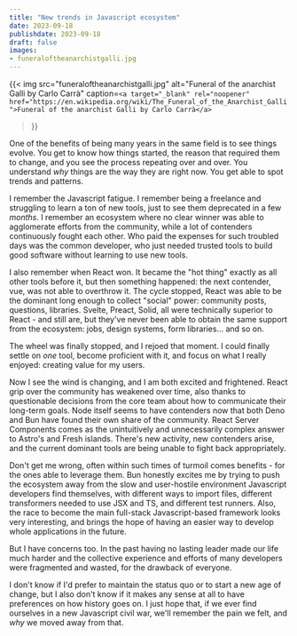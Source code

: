 ```yaml
---
title: "New trends in Javascript ecosystem"
date: 2023-09-18
publishdate: 2023-09-18
draft: false
images:
- funeraloftheanarchistgalli.jpg
---
```


{{<
  img
  src="funeraloftheanarchistgalli.jpg"
  alt="Funeral of the anarchist Galli by Carlo Carrà"
  caption=`<a target="_blank" rel="noopener" href="https://en.wikipedia.org/wiki/The_Funeral_of_the_Anarchist_Galli">Funeral of the anarchist Galli by Carlo Carrà</a>`
>}}

One of the benefits of being many years in the same field is to see things evolve. You get to know how things started, the reason that required them to change, and you see the process repeating over and over. You understand _why_ things are the way they are right now. You get able to spot trends and patterns.

I remember the Javascript fatigue. I remember being a freelance and struggling to learn a ton of new tools, just to see them deprecated in a few _months_. I remember an ecosystem where no clear winner was able to agglomerate efforts from the community, while a lot of contenders continuously fought each other. Who paid the expenses for such troubled days was the common developer, who just needed trusted tools to build good software without learning to use new tools.

I also remember when React won. It became the "hot thing" exactly as all other tools before it, but then something happened: the next contender, vue, was not able to overthrow it. The cycle stopped, React was able to be the dominant long enough to collect "social" power: community posts, questions, libraries. Svelte, Preact, Solid, all were technically superior to React - and still are, but they've never been able to obtain the same support from the ecosystem: jobs, design systems, form libraries... and so on. 

The wheel was finally stopped, and I rejoed that moment. I could finally settle on _one_ tool, become proficient with it, and focus on what I really enjoyed: creating value for my users.

Now I see the wind is changing, and I am both excited and frightened. React grip over the community has weakened over time, also thanks to questionable decisions from the core team about how to communicate their long-term goals. Node itself seems to have contenders now that both Deno and Bun have found their own share of the community. React Server Components comes as the unintuitively and unnecessarily complex answer to Astro's and Fresh islands. There's new activity, new contenders arise, and the current dominant tools are being unable to fight back appropriately.

Don't get me wrong, often within such times of turmoil comes benefits - for the ones able to leverage them. Bun honestly excites me by trying to push the ecosystem away from the slow and user-hostile environment Javascript developers find themselves, with different ways to import files, different transformers needed to use JSX and TS, and different test runners. Also, the race to become the main full-stack Javascript-based framework looks very interesting, and brings the hope of having an easier way to develop whole applications in the future.

But I have concerns too. In the past having no lasting leader made our life much harder and the collective experience and efforts of many developers were fragmented and wasted, for the drawback of everyone.

I don't know if I'd prefer to maintain the status quo or to start a new age of change, but I also don't know if it makes any sense at all to have preferences on how history goes on. I just hope that, if we ever find ourselves in a new Javascript civil war, we'll remember the pain we felt, and *why* we moved away from that.
